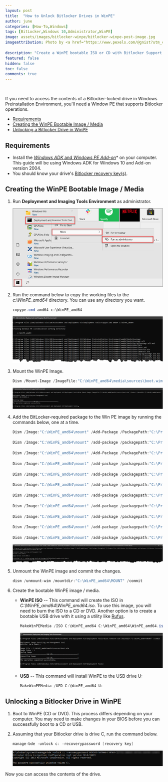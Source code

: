 ```yaml
---
layout: post
title:  "How to Unlock Bitlocker Drives in WinPE"
author: june
categories: [How-To,Windows]
tags: [BitLocker,Windows 10,Administrator,WinPE]
image: assets/images/bitlocker-winpe/bitlocker-winpe-post-image.jpg
imageattribution: Photo by <a href="https://www.pexels.com/@gnist?utm_content=attributionCopyText&utm_medium=referral&utm_source=pexels" target="_blank">Gnist Design</a>

description: "Create a WinPE bootable ISO or CD with Bitlocker Support."
featured: false
hidden: false
toc: false
comments: true
---
```


<br>

If you need to access the contents of a Bitlocker-locked drive in Windows Preinstallation Environment, you'll need a Window PE that supports Bitlocker operations.

- [Requirements](#requirements)
- [Creating the WinPE Bootable Image / Media](#creating-the-winpe-bootable-image--media)
- [Unlocking a Bitlocker Drive in WinPE](#unlocking-a-bitlocker-drive-in-winpe)

## Requirements

- Install the [*Windows ADK* and *Windows PE Add-on*](https://docs.microsoft.com/en-us/windows-hardware/get-started/adk-install#other-adk-downloads)* on your computer. This guide will be using Windows ADK for Windows 10 and Add-on version 2004.
- You should know your drive's [Bitlocker recovery key(s)](https://adamtheautomator.com/bitlocker-recovery-key/).

## Creating the WinPE Bootable Image / Media

1. Run **Deployment and Imaging Tools Environment** as administrator.

    ![Untitled](../assets/images/bitlocker-winpe/Untitled.png)

2. Run the command below to copy the working files to the *c:\WinPE_amd64* directory. You can use any directory you want.

    ```powershell
    copype.cmd amd64 c:\WinPE_amd64
    ```

    ![Untitled1](../assets/images/bitlocker-winpe/Untitled1.png)

3. Mount the WinPE Image.

    ```powershell
    Dism /Mount-Image /ImageFile:"C:\WinPE_amd64\media\sources\boot.wim" /Index:1 /MountDir:"C:\WinPE_amd64\mount"
    ```

    ![Untitled2](../assets/images/bitlocker-winpe/Untitled2.png)

4. Add the BitLocker-required package to the Win PE image by running the commands below, one at a time.

    ```powershell
    Dism /Image:"C:\WinPE_amd64\mount" /Add-Package /PackagePath:"C:\Program Files (x86)\Windows Kits\10\Assessment and Deployment Kit\Windows Preinstallation Environment\amd64\WinPE_OCs\WinPE-WMI.cab"

    Dism /Image:"C:\WinPE_amd64\mount" /add-package /packagepath:"C:\Program Files (x86)\Windows Kits\10\Assessment and Deployment Kit\Windows Preinstallation Environment\amd64\WinPE_OCs\en-us\WinPE-WMI_en-us.cab"

    Dism /Image:"C:\WinPE_amd64\mount" /Add-Package /PackagePath:"C:\Program Files (x86)\Windows Kits\10\Assessment and Deployment Kit\Windows Preinstallation Environment\amd64\WinPE_OCs\WinPE-NetFx.cab"

    Dism /Image:"C:\WinPE_amd64\mount" /add-package /packagepath:"C:\Program Files (x86)\Windows Kits\10\Assessment and Deployment Kit\Windows Preinstallation Environment\amd64\WinPE_OCs\en-us\WinPE-NetFx_en-us.cab"

    Dism /Image:"C:\WinPE_amd64\mount" /add-package /packagepath:"C:\Program Files (x86)\Windows Kits\10\Assessment and Deployment Kit\Windows Preinstallation Environment\amd64\WinPE_OCs\WinPE-EnhancedStorage.cab"

    Dism /Image:"C:\WinPE_amd64\mount" /add-package /packagepath:"C:\Program Files (x86)\Windows Kits\10\Assessment and Deployment Kit\Windows Preinstallation Environment\amd64\WinPE_OCs\en-us\WinPE-EnhancedStorage_en-us.cab"

    Dism /Image:"C:\WinPE_amd64\mount" /add-package /packagepath:"C:\Program Files (x86)\Windows Kits\10\Assessment and Deployment Kit\Windows Preinstallation Environment\amd64\WinPE_OCs\WinPE-Scripting.cab"

    Dism /Image:"C:\WinPE_amd64\mount" /add-package /packagepath:"C:\Program Files (x86)\Windows Kits\10\Assessment and Deployment Kit\Windows Preinstallation Environment\amd64\WinPE_OCs\en-us\WinPE-Scripting_en-us.cab"

    Dism /Image:"C:\WinPE_amd64\mount" /add-package /packagepath:"C:\Program Files (x86)\Windows Kits\10\Assessment and Deployment Kit\Windows Preinstallation Environment\amd64\WinPE_OCs\WinPE-FMAPI.cab"

    Dism /Image:"C:\WinPE_amd64\mount" /add-package /packagepath:"C:\Program Files (x86)\Windows Kits\10\Assessment and Deployment Kit\Windows Preinstallation Environment\amd64\WinPE_OCs\WinPE-SecureStartup.cab"

    Dism /Image:"C:\WinPE_amd64\mount" /add-package /packagepath:"C:\Program Files (x86)\Windows Kits\10\Assessment and Deployment Kit\Windows Preinstallation Environment\amd64\WinPE_OCs\en-us\WinPE-SecureStartup_en-us.cab"
    ```

    ![Untitled3](../assets/images/bitlocker-winpe/Untitled3.png)

5. Unmount the WinPE image and commit the changes.

    ```powershell
    dism /unmount-wim /mountdir:"C:\WinPE_amd64\MOUNT" /commit
    ```

6. Create the bootable WinPE image / media.
    - **WinPE ISO** -- This command will create the ISO in *C:\WinPE_amd64\WinPE_amd64.iso*. To use this image, you will need to burn the ISO to a CD or DVD. Another option is to create a bootable USB drive with it using a utility like [Rufus](https://rufus.ie/en_US/).

        ```powershell
        MakeWinPEMedia /ISO C:\WinPE_amd64 C:\WinPE_amd64\WinPE_amd64.iso
        ```

        ![Untitled4](../assets/images/bitlocker-winpe/Untitled4.png)

    - **USB** -- This command will install WinPE to the USB drive U:

        ```powershell
        MakeWinPEMedia /UFD C:\WinPE_amd64 U:
        ```

## Unlocking a Bitlocker Drive in WinPE

1. Boot to WinPE (CD or DVD). This process differs depending on your computer. You may need to make changes in your BIOS before you can successfully boot to a CD or USB.
2. Assuming that your Bitlocker drive is drive C, run the command below.

    ```powershell
    manage-bde -unlock c: -recoverypassword [recovery key]
    ```

    ![Untitled5](../assets/images/bitlocker-winpe/Untitled5.png)

Now you can access the contents of the drive.